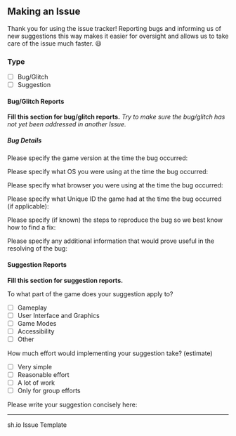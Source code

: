 ## Making an Issue

Thank you for using the issue tracker! Reporting bugs and informing us of new suggestions
this way makes it easier for oversight and allows us to take care of the issue much faster. :smiley:

### Type
- [ ] Bug/Glitch
- [ ] Suggestion

#### Bug/Glitch Reports
**Fill this section for bug/glitch reports.**
*Try to make sure the bug/glitch has not yet been addressed in another Issue.*

##### Bug Details
Please specify the game version at the time the bug occurred:

Please specify what OS you were using at the time the bug occurred:

Please specify what browser you were using at the time the bug occurred:

Please specify what Unique ID the game had at the time the bug occurred (if applicable):

Please specify (if known) the steps to reproduce the bug so we best know how to find a fix:

Please specify any additional information that would prove useful in the resolving of the bug:

#### Suggestion Reports
**Fill this section for suggestion reports.**

To what part of the game does your suggestion apply to?
- [ ] Gameplay
- [ ] User Interface and Graphics
- [ ] Game Modes
- [ ] Accessibility
- [ ] Other

How much effort would implementing your suggestion take? (estimate)
- [ ] Very simple
- [ ] Reasonable effort
- [ ] A lot of work
- [ ] Only for group efforts

Please write your suggestion concisely here:


---

sh.io Issue Template
